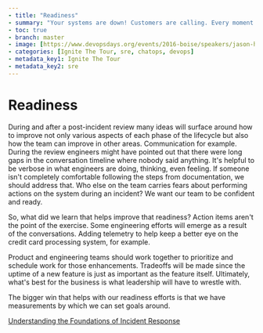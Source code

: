 ```yaml
---
- title: "Readiness"
- summary: "Your systems are down! Customers are calling. Every moment counts. What do you do?"
- toc: true
- branch: master
- image: [https://www.devopsdays.org/events/2016-boise/speakers/jason-hand.jpg]
- categories: [Ignite The Tour, sre, chatops, devops]
- metadata_key1: Ignite The Tour
- metadata_key2: sre
---
```


# Readiness

During and after a post-incident review many ideas will surface around how to improve not only various aspects of each phase of the lifecycle but also how the team can improve in other areas. Communication for example. During the review engineers might have pointed out that there were long gaps in the conversation timeline where nobody said anything. It's helpful to be verbose in what engineers are doing, thinking, even feeling. If someone isn't completely comfortable following the steps from documentation, we should address that. Who else on the team carries fears about performing actions on the system during an incident? We want our team to be confident and ready.

So, what did we learn that helps improve that readiness? Action items aren't the point of the exercise. Some engineering efforts will emerge as a result of the conversations. Adding telemetry to help keep a better eye on the credit card processing system, for example. 

Product and engineering teams should work together to prioritize and schedule work for those enhancements. Tradeoffs will be made since the uptime of a new feature is just as important as the feature itself. Ultimately, what's best for the business is what leadership will have to wrestle with.

The bigger win that helps with our readiness efforts is that we have measurements by which we can set goals around.

[Understanding the Foundations of Incident Response](2020-02-25-Understanding-The-Foundations-of-Incident-Response.html)